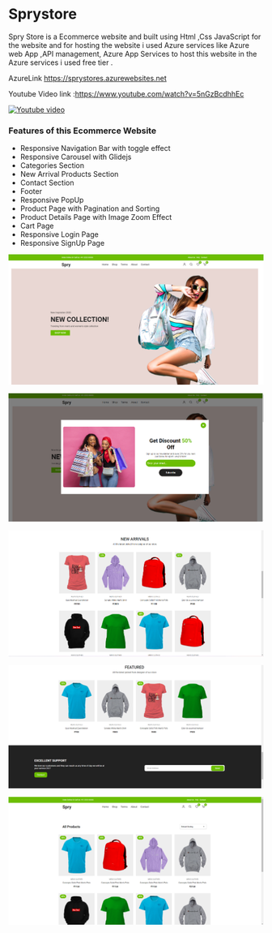 # Sprystore

Spry Store is a Ecommerce website and built  using Html ,Css  JavaScript  for the website and for hosting the website 
i used Azure services like  Azure web App ,API management, Azure App Services to host this website in the Azure services i used free tier .

AzureLink https://sprystores.azurewebsites.net

Youtube Video link :https://www.youtube.com/watch?v=5nGzBcdhhEc


[![Youtube video](https://img.youtube.com/vi/5nGzBcdhhEc//0.jpg)](https://www.youtube.com/watch?v=5nGzBcdhhEc)

 ### Features of this Ecommerce Website

- Responsive Navigation Bar with toggle effect
- Responsive Carousel with Glidejs
- Categories Section
- New Arrival Products Section
- Contact Section
- Footer
- Responsive PopUp
- Product Page with Pagination and Sorting
- Product Details Page with Image Zoom Effect
- Cart Page
- Responsive Login Page
- Responsive SignUp Page


![Screenshot1](https://github.com/yaswanthteja/spry/blob/master/screenshots/screenshot1.png)

![SCreenshot2](https://github.com/yaswanthteja/spry/blob/master/screenshots/screenshot2.png)

![Screenshot3](https://github.com/yaswanthteja/spry/blob/master/screenshots/Screenshot3.png)

![screenshot4](https://github.com/yaswanthteja/spry/blob/master/screenshots/Screenshot4.png)


![screenshot](https://github.com/yaswanthteja/spry/blob/master/screenshots/Screenshot5.png)

